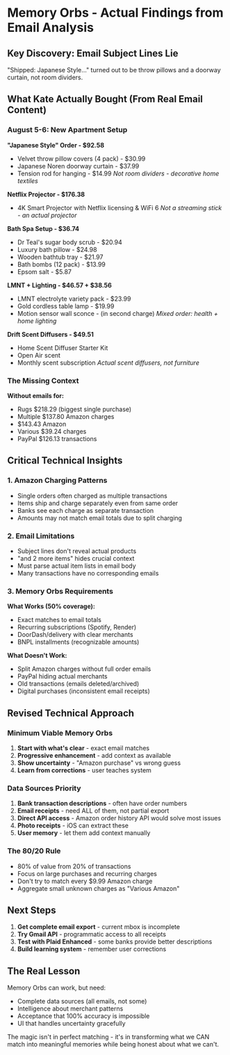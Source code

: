 # Memory Orbs - Actual Findings from Email Analysis

## Key Discovery: Email Subject Lines Lie
"Shipped: Japanese Style..." turned out to be throw pillows and a doorway curtain, not room dividers.

## What Kate Actually Bought (From Real Email Content)

### August 5-6: New Apartment Setup

**"Japanese Style" Order - $92.58**
- Velvet throw pillow covers (4 pack) - $30.99
- Japanese Noren doorway curtain - $37.99
- Tension rod for hanging - $14.99
*Not room dividers - decorative home textiles*

**Netflix Projector - $176.38**
- 4K Smart Projector with Netflix licensing & WiFi 6
*Not a streaming stick - an actual projector*

**Bath Spa Setup - $36.74**
- Dr Teal's sugar body scrub - $20.94
- Luxury bath pillow - $24.98
- Wooden bathtub tray - $21.97
- Bath bombs (12 pack) - $13.99
- Epsom salt - $5.87

**LMNT + Lighting - $46.57 + $38.56**
- LMNT electrolyte variety pack - $23.99
- Gold cordless table lamp - $19.99
- Motion sensor wall sconce - (in second charge)
*Mixed order: health + home lighting*

**Drift Scent Diffusers - $49.51**
- Home Scent Diffuser Starter Kit
- Open Air scent
- Monthly scent subscription
*Actual scent diffusers, not furniture*

### The Missing Context

**Without emails for:**
- Rugs $218.29 (biggest single purchase)
- Multiple $137.80 Amazon charges
- $143.43 Amazon
- Various $39.24 charges
- PayPal $126.13 transactions

## Critical Technical Insights

### 1. Amazon Charging Patterns
- Single orders often charged as multiple transactions
- Items ship and charge separately even from same order
- Banks see each charge as separate transaction
- Amounts may not match email totals due to split charging

### 2. Email Limitations
- Subject lines don't reveal actual products
- "and 2 more items" hides crucial context
- Must parse actual item lists in email body
- Many transactions have no corresponding emails

### 3. Memory Orbs Requirements

**What Works (50% coverage):**
- Exact matches to email totals
- Recurring subscriptions (Spotify, Render)
- DoorDash/delivery with clear merchants
- BNPL installments (recognizable amounts)

**What Doesn't Work:**
- Split Amazon charges without full order emails
- PayPal hiding actual merchants
- Old transactions (emails deleted/archived)
- Digital purchases (inconsistent email receipts)

## Revised Technical Approach

### Minimum Viable Memory Orbs
1. **Start with what's clear** - exact email matches
2. **Progressive enhancement** - add context as available
3. **Show uncertainty** - "Amazon purchase" vs wrong guess
4. **Learn from corrections** - user teaches system

### Data Sources Priority
1. **Bank transaction descriptions** - often have order numbers
2. **Email receipts** - need ALL of them, not partial export
3. **Direct API access** - Amazon order history API would solve most issues
4. **Photo receipts** - iOS can extract these
5. **User memory** - let them add context manually

### The 80/20 Rule
- 80% of value from 20% of transactions
- Focus on large purchases and recurring charges
- Don't try to match every $9.99 Amazon charge
- Aggregate small unknown charges as "Various Amazon"

## Next Steps

1. **Get complete email export** - current mbox is incomplete
2. **Try Gmail API** - programmatic access to all receipts
3. **Test with Plaid Enhanced** - some banks provide better descriptions
4. **Build learning system** - remember user corrections

## The Real Lesson

Memory Orbs can work, but need:
- Complete data sources (all emails, not some)
- Intelligence about merchant patterns
- Acceptance that 100% accuracy is impossible
- UI that handles uncertainty gracefully

The magic isn't in perfect matching - it's in transforming what we CAN match into meaningful memories while being honest about what we can't.
